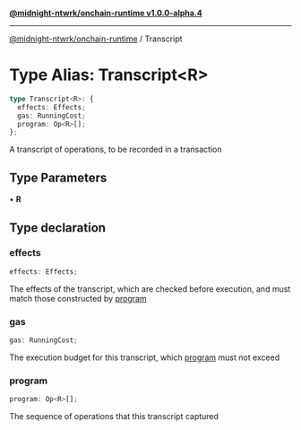 [**@midnight-ntwrk/onchain-runtime v1.0.0-alpha.4**](../README.md)

***

[@midnight-ntwrk/onchain-runtime](../globals.md) / Transcript

# Type Alias: Transcript\<R\>

```ts
type Transcript<R>: {
  effects: Effects;
  gas: RunningCost;
  program: Op<R>[];
};
```

A transcript of operations, to be recorded in a transaction

## Type Parameters

• **R**

## Type declaration

### effects

```ts
effects: Effects;
```

The effects of the transcript, which are checked before execution, and
must match those constructed by [program](Transcript.md#program)

### gas

```ts
gas: RunningCost;
```

The execution budget for this transcript, which [program](Transcript.md#program) must not
exceed

### program

```ts
program: Op<R>[];
```

The sequence of operations that this transcript captured
